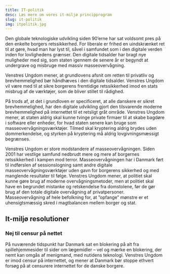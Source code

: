 ```yaml
---
title: IT-politik
desc: Læs mere om vores it-miljø principprogram
slug: it-politik
img: itpolitik.jpg
---
```


Den globale teknologiske udvikling siden 90’erne har sat voldsomt pres på den enkelte borgers retssikkerhed. For liberale er frihed en uindskrænket ret til at gøre, hvad man har lyst til, såvel i samfundet som i den digitale verden inden for lovlighedens grænser. Den digitale tidsalder har bragt nye muligheder med sig, som staten igennem de senere år er begyndt at undergrave og misbruge med massiv masseovervågning.

Venstres Ungdom mener, at grundlovens afsnit om retten til privatliv og brevhemmelighed bør håndhæves i den digitale tidsalder. Venstres Ungdom vil være med til at sikre borgerens fremtidige retssikkerhed imod en stats misbrug af de værktøjer, som de bliver stillet til rådighed.

På trods af, at det i grundloven er specificeret, at alle danskere er sikret brevhemmelighed, har den digitale udvikling gjort den tilsvarende moderne brevhemmelighed på internettet til et retsligt gråt område. Venstres Ungdom mener, at staten aldrig skal kunne tvinge private firmaer til at skabe bagdøre i software eller enheder, for hvad staten senere kan bruge som masseovervågningsværktøjer. Tilmed skal kryptering aldrig brydes uden dommerkendelse, og styrken på kryptering må aldrig lovgivningsmæssigt begrænses.

Venstres Ungdom er store modstandere af masseovervågningen. Siden 2001 har vestlige samfund nedbrudt mere og mere af borgernes retssikkerhed i kampen mod terror. Masseovervågningen har i Danmark ført til indførslen af sessionslogning samt andre digitale masseovervågningsværktøjer uden gavn for borgerens sikkerhed og med manglende resultater til følge. Venstres Ungdom mener, at politiet skal kunne gøre brug af moderne overvågningsmetoder, men at politiet skal have en begrundet mistanke og retskendelse fra domstolene, før de gør brug af den totale digitale overvågning af privatpersoner. Masseovervågning af hele befolkning for, at ”opfange” mønstre er et uhensigtsmæssig skred i magtbalancen mellem borger og stat.

## It-miljø resolutioner

### Nej til censur på nettet

På nuværende tidspunkt har Danmark sat en blokering på alt fra spillehjemmesider til sider om lægemidler – vel og mærke en blokering, der nemt kan omgås af menigmand, med nutidens teknologi. Venstres Ungdom er imod censur på internettet, og mener at Danmark bør stoppe ethvert forsøg på at censurere internettet for de danske borgere.

